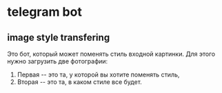 # telegram bot
## image style transfering 

Это бот, который может поменять стиль входной картинки. 
Для этого нужно загрузить две фотографии:
1. Первая -- это та, у которой вы хотите поменять стиль, 
2. Вторая -- это та, в каком стиле все будет.
